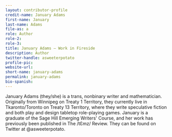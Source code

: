 ```yaml
---
layout: contributor-profile
credit-name: January Adams
first-name: January
last-name: Adams
file-as: a
role: Author
role-2:
role-3:
title: January Adams — Work in Fireside
description: Author
twitter-handle: asweeterpotato
profile-pic:
website-url:
short-name: january-adams
permalink: january-adams
bio-spanish:
---
```

January Adams (they/she) is a trans, nonbinary writer and mathematician. Originally from Winnipeg on Treaty 1 Territory, they currently live in Tkaronto/Toronto on Treaty 13 Territory, where they write speculative fiction and both play and design tabletop role-playing games. January is a graduate of the Sage Hill Emerging Writers' Course, and her work has previously been published in The /tƐmz/ Review. They can be found on Twitter at @asweeterpotato.
